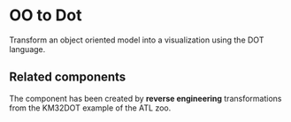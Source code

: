 
# OO to Dot

Transform an object oriented model into a visualization using the DOT language.

## Related components

The component has been created by **reverse engineering** transformations
from the KM32DOT example of the ATL zoo.